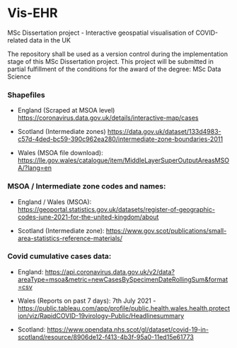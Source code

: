 # Vis-EHR
MSc Dissertation project - Interactive geospatial visualisation of COVID-related data in the UK

The repository shall be used as a version control during the implementation stage of this MSc Dissertation project.
This project will be submitted in partial fulfillment of the conditions for the award of the degree: MSc Data Science

### Shapefiles

* England (Scraped at MSOA level)
https://coronavirus.data.gov.uk/details/interactive-map/cases

* Scotland (Intermediate zones)
https://data.gov.uk/dataset/133d4983-c57d-4ded-bc59-390c962ea280/intermediate-zone-boundaries-2011

* Wales (MSOA file download):
https://lle.gov.wales/catalogue/item/MiddleLayerSuperOutputAreasMSOA/?lang=en

### MSOA / Intermediate zone codes and names:

* England / Wales (MSOA):
https://geoportal.statistics.gov.uk/datasets/register-of-geographic-codes-june-2021-for-the-united-kingdom/about

* Scotland (Intermediate zone):
https://www.gov.scot/publications/small-area-statistics-reference-materials/

### Covid cumulative cases data:

* England:
https://api.coronavirus.data.gov.uk/v2/data?areaType=msoa&metric=newCasesBySpecimenDateRollingSum&format=csv

* Wales (Reports on past 7 days):
7th July 2021 - https://public.tableau.com/app/profile/public.health.wales.health.protection/viz/RapidCOVID-19virology-Public/Headlinesummary

* Scotland:
https://www.opendata.nhs.scot/gl/dataset/covid-19-in-scotland/resource/8906de12-f413-4b3f-95a0-11ed15e61773